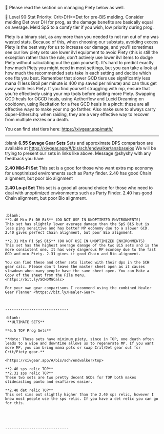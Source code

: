 :small_blue_diamond: Please read the section on managing Piety below as well.

:large_blue_diamond: Level 90 Stat Priority: Crit>DH>=Det for pre-BiS melding. Consider melding Det over DH for prog, as the damage benefits are basically equal on average. Meld SpS to a comfy tier if you wish, low priority during prog. 

Piety is a binary stat, as any more than you needed to not run out of mp was wasted stats. Because of this, when choosing our substats, avoiding excess Piety is the best way for us to increase our damage, and you'll sometimes see our low piety sets use lower ilvl equipment to avoid Piety (this is still the exception rather than the rule, don't actively use lower ilvl items to dodge Piety without calculating out the gain yourself). It's hard to predict exactly how much Piety you might need in most settings, but you can take a look at how much the recommended sets take in each setting and decide which one fits you best. Remember that slower GCD tiers use significantly less mana (1 less Broil per minute is 400 mp saved per minute) and can thus get away with less Piety. If you find yourself struggling with mp, ensure that you're effectively using your mp tools before adding more Piety. Swapping GCD heals for OGCD heals, using Aetherflow and Lucid Dreaming on cooldown, using Recitation  for a free GCD heals in a pinch: these are all effective ways to make your mp go farther. Also make sure to always carry Super-Ethers:hq: when raiding, they are a very effective way to recover from multiple rezzes or a death.

You can find stat tiers here: <https://xivgear.app/math/>



-----------------------------






:blank
**6.55 Savage Gear Sets**
Sets and approximate DPS comparison are available at
<https://xivgear.app/#/bis/sch/endwalker/anabaseios>
We will be trying to present our sets in links like above. Message @shyshy with any feedback you have

**2.40 Mid-Pi Set**
This set is a good for those who want extra mp economy for unoptimized environments such as Party finder. 2.40 has good Chain alignment, but poor bio alignment

**2.40 Lo-pi Set**
This set is a good all around choice for those who need to deal with unoptimized environments such as Party Finder. 2.40 has good Chain alignment, but poor Bio alignment.

````````````````````


:blank: 
**2.40 Min Pi DH BiS** (DO NOT USE IN UNOPTIMZED ENVIRONMENTS) 
This set has slightly lower average damage than the SpS BiS but is less ping sensitive and has better MP economy due to a slower GCD. 2.40 gives perfect Chain alignment, but poor Bio alignment.

**2.31 Min Pi SpS BiS** (DO NOT USE IN UNOPTIMIZED ENVIRONMENTS) 
This set has the highest average damage of the two BiS sets and is the more consistent one. It has very dangerous MP economy due to the fast GCD and min Piety. 2.31 gives it good Chain and Bio alignment. 

You can find these and other sets listed with their dps in the SCH gear calc. Please don't leave the master sheet open as it causes slowdown when many people have the same sheet open. You can Make a Copy of the sheet from the File menu.
<https://bit.ly/SCHDMGCalc>

For your own gear comparisons I recommend using the combined Healer Gear Planner <https://bit.ly/Healer-Gear>



-----------------------------

:blank:
 **ULTIMATE SETS**

**6.5 TOP Prog Sets**

**Note: These sets have minimum piety, since in TOP, one death often leads to a wipe and downtime allows us to regenerate MP. If you want more MP, you can bring mana pots or swap Crit/Det gear out for Crit/Piety gear.**

<https://xivgear.app/#/bis/sch/endwalker/top>

**2.40 sps relic TOP** 
**2.31 sps relic TOP**
These two sets are two pretty decent GCDs for TOP both makes slidecasting panto and exaflares easier.

**2.40 det relic TOP**
This set sims out slightly higher than the 2.40 sps relic, however I know most people use the sps relic. If you have a det relic you can go for this.





-----------------------------





